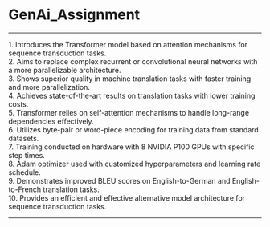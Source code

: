 # GenAi_Assignment
<hr>
1. Introduces the Transformer model based on attention mechanisms for sequence transduction tasks.                <br>
2. Aims to replace complex recurrent or convolutional neural networks with a more parallelizable architecture.    <br>
3. Shows superior quality in machine translation tasks with faster training and more parallelization.             <br>
4. Achieves state-of-the-art results on translation tasks with lower training costs.                              <br>
5. Transformer relies on self-attention mechanisms to handle long-range dependencies effectively.                 <br>
6. Utilizes byte-pair or word-piece encoding for training data from standard datasets.                            <br>
7. Training conducted on hardware with 8 NVIDIA P100 GPUs with specific step times.                               <br>
8. Adam optimizer used with customized hyperparameters and learning rate schedule.                                <br>
9. Demonstrates improved BLEU scores on English-to-German and English-to-French translation tasks.                <br>
10. Provides an efficient and effective alternative model architecture for sequence transduction tasks.           <br>
<hr>
